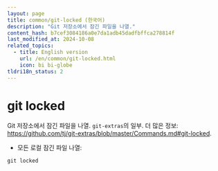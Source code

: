 ```yaml
---
layout: page
title: common/git-locked (한국어)
description: "Git 저장소에서 잠긴 파일을 나열."
content_hash: b7cef3084186a0e7da1adb45dadfbffca278814f
last_modified_at: 2024-10-08
related_topics:
  - title: English version
    url: /en/common/git-locked.html
    icon: bi bi-globe
tldri18n_status: 2
---
```

# git locked

Git 저장소에서 잠긴 파일을 나열.
`git-extras`의 일부.
더 많은 정보: <https://github.com/tj/git-extras/blob/master/Commands.md#git-locked>.

- 모든 로컬 잠긴 파일 나열:

`git locked`

